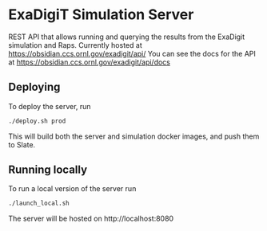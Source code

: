 # ExaDigiT Simulation Server

REST API that allows running and querying the results from the ExaDigit simulation and Raps.
Currently hosted at https://obsidian.ccs.ornl.gov/exadigit/api/
You can see the docs for the API at https://obsidian.ccs.ornl.gov/exadigit/api/docs

## Deploying
To deploy the server, run
```bash
./deploy.sh prod
```

This will build both the server and simulation docker images, and push them to Slate.

## Running locally
To run a local version of the server run
```bash
./launch_local.sh
```
The server will be hosted on http://localhost:8080

